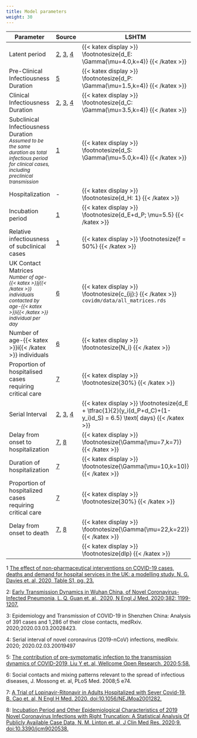 ```yaml
---
title: Model parameters
weight: 30
---
```


| **Parameter** | **Source** | **LSHTM** | **Simulation.jl** |
| ------------- | ---------- | --------- | ----------------- |
| Latent period | <a href="#ref2">2</a>, <a href="#ref3">3</a>, <a href="#ref4">4</a> | {{< katex display >}} \footnotesize{d_E: \Gamma(\mu=4.0,k=4)} {{< /katex >}} | - |
| Pre-Clinical Infectiousness Duration | <a href="#ref5">5</a> | {{< katex display >}} \footnotesize{d_P: \Gamma(\mu=1.5,k=4)} {{< /katex >}} | - |
| Clinical Infectiousness Duration | <a href="#ref2">2</a>, <a href="#ref3">3</a>, <a href="#ref4">4</a> |  {{< katex display >}} \footnotesize{d_C: \Gamma(\mu=3.5,k=4)} {{< /katex >}} | - |
| Subclinical Infectiousness Duration <br> <sub>*Assumed to be the same duration as total infectious period for clinical cases, including preclinical transmission*</sub> | <a href="#ref1">1</a> | {{< katex display >}} \footnotesize{d_S: \Gamma(\mu=5.0,k=4)} {{< /katex >}} | - |
| Hospitalization | - | {{< katex display >}} \footnotesize{d_H: 1} {{< /katex >}} | - |
| Incubation period | <a href="#ref1">1</a> | {{< katex display >}} \footnotesize{d_E+d_P; \mu=5.5} {{< /katex >}} | - |
| Relative infectiousness of subclinical cases | <a href="#ref1">1</a> | {{< katex display >}} \footnotesize{f = 50\%} {{< /katex >}} | - |
| UK Contact Matrices <br> <sub>*Number of age-{{< katex >}}j{{< /katex >}} individuals contacted by age-{{< katex >}}i{{< /katex >}} individual per day*</sub> | <a href="#ref6">6</a> | {{< katex display >}} \footnotesize{c_{ij}:} {{< /katex >}} `covidm/data/all_matrices.rds` | - |
| Number of age-{{< katex >}}i{{< /katex >}} individuals | <a href="#ref6">6</a> | {{< katex display >}} \footnotesize{N_i} {{< /katex >}} | - |
| Proportion of hospitalised cases requiring critical care | <a href="#ref7">7</a> |{{< katex display >}} \footnotesize{30\%} {{< /katex >}} | - |
| Serial Interval | <a href="#ref2">2</a>, <a href="#ref3">3</a>, <a href="#ref4">4</a> | {{< katex display >}} \footnotesize{d_E + \tfrac{1}{2}(y_i(d_P+d_C)+(1-y_i)d_S) = 6.5} \text{ days} {{< /katex >}} | - |
| Delay from onset to hospitalization | <a href="#ref7">7</a>, <a href="#ref8">8</a> | {{< katex display >}} \footnotesize{\Gamma(\mu=7,k=7)} {{< /katex >}} | - |
| Duration of hospitalization | <a href="#ref7">7</a> | {{< katex display >}} \footnotesize{\Gamma(\mu=10,k=10)} {{< /katex >}} | - |
| Proportion of hospitalized cases requiring critical care | <a href="#ref7">7</a> | {{< katex display >}} \footnotesize{30\%} {{< /katex >}} | - |
| Delay from onset to death | <a href="#ref7">7</a>, <a href="#ref8">8</a> |  {{< katex display >}} \footnotesize{\Gamma(\mu=22,k=22)} {{< /katex >}} | - |
| | | {{< katex display >}} \footnotesize{dIp} {{< /katex >}} | - |

<a name="ref1"></a>1 [The effect of non-pharmaceutical interventions on COVID-19 cases, deaths and demand for hospital services in the UK: a modelling study, N. G. Davies et. al, 2020, Table S1, pg. 23.](https://data.scrc.uk/object/23270)

<a name="ref2"></a>2: [Early Transmission Dynamics in Wuhan China, of Novel Coronavirus-Infected Pneumonia, L. Q. Guan et. al., 2020, N Engl J Med. 2020;382: 1199-1207.](https://data.scrc.uk/object/24857)

<a name="ref3"></a>3: Epidemiology and Transmission of COVID-19 in Shenzhen China: Analysis of 391 cases and 1,286 of their close contacts, medRxiv. 2020;2020.03.03.20028423.

<a name="ref4"></a>4: Serial interval of novel coronavirus (2019-nCoV) infections, medRxiv. 2020; 2020.02.03.20019497

<a name="ref5"></a>5: [The contribution of pre-symptomatic infection to the transmission dynamics of COVID-2019, Liu Y et. al, Wellcome Open Research. 2020;5:58.](https://data.scrc.uk/object/40955)

<a name="ref6"></a>6: Social contacts and mixing patterns relevant to the spread of infectious diseases, J. Mossong et. al, PLoS Med. 2008;5 e74.

<a name="ref7"></a>7: [A Trial of Lopinavir-Ritonavir in Adults Hospitalized with Sever Covid-19, B. Cao et. al, N Engl H Med. 2020. doi:10.1056/NEJMoa2001282.](https://data.scrc.uk/object/24871)

<a name="ref8"></a>8: [Incubation Period and Other Epidemiological Characteristics of 2019 Novel Coronavirus Infections with Right Truncation: A Statistical Analysis Of Publicly Available Case Data, N. M. Linton et. al, J Clin Med Res. 2020;9. doi:10.3390/jcm9020538.](https://data.scrc.uk/object/17254)